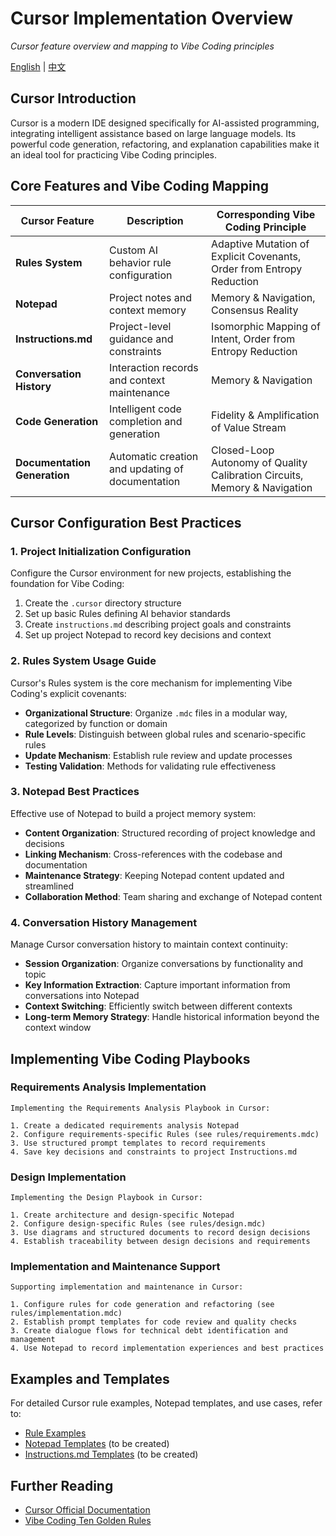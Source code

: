 # Cursor Implementation Overview

*Cursor feature overview and mapping to Vibe Coding principles*

[English](../../../en/ai-ide/cursor/overview.md) | [中文](../../../zh/ai-ide/cursor/overview.md)

## Cursor Introduction

Cursor is a modern IDE designed specifically for AI-assisted programming, integrating intelligent assistance based on large language models. Its powerful code generation, refactoring, and explanation capabilities make it an ideal tool for practicing Vibe Coding principles.

## Core Features and Vibe Coding Mapping

| Cursor Feature | Description | Corresponding Vibe Coding Principle |
|------------|------|-------------------|
| **Rules System** | Custom AI behavior rule configuration | Adaptive Mutation of Explicit Covenants, Order from Entropy Reduction |
| **Notepad** | Project notes and context memory | Memory & Navigation, Consensus Reality |
| **Instructions.md** | Project-level guidance and constraints | Isomorphic Mapping of Intent, Order from Entropy Reduction |
| **Conversation History** | Interaction records and context maintenance | Memory & Navigation |
| **Code Generation** | Intelligent code completion and generation | Fidelity & Amplification of Value Stream |
| **Documentation Generation** | Automatic creation and updating of documentation | Closed-Loop Autonomy of Quality Calibration Circuits, Memory & Navigation |

## Cursor Configuration Best Practices

### 1. Project Initialization Configuration

Configure the Cursor environment for new projects, establishing the foundation for Vibe Coding:

1. Create the `.cursor` directory structure
2. Set up basic Rules defining AI behavior standards
3. Create `instructions.md` describing project goals and constraints
4. Set up project Notepad to record key decisions and context

### 2. Rules System Usage Guide

Cursor's Rules system is the core mechanism for implementing Vibe Coding's explicit covenants:

- **Organizational Structure**: Organize `.mdc` files in a modular way, categorized by function or domain
- **Rule Levels**: Distinguish between global rules and scenario-specific rules
- **Update Mechanism**: Establish rule review and update processes
- **Testing Validation**: Methods for validating rule effectiveness

### 3. Notepad Best Practices

Effective use of Notepad to build a project memory system:

- **Content Organization**: Structured recording of project knowledge and decisions
- **Linking Mechanism**: Cross-references with the codebase and documentation
- **Maintenance Strategy**: Keeping Notepad content updated and streamlined
- **Collaboration Method**: Team sharing and exchange of Notepad content

### 4. Conversation History Management

Manage Cursor conversation history to maintain context continuity:

- **Session Organization**: Organize conversations by functionality and topic
- **Key Information Extraction**: Capture important information from conversations into Notepad
- **Context Switching**: Efficiently switch between different contexts
- **Long-term Memory Strategy**: Handle historical information beyond the context window

## Implementing Vibe Coding Playbooks

### Requirements Analysis Implementation

```
Implementing the Requirements Analysis Playbook in Cursor:

1. Create a dedicated requirements analysis Notepad
2. Configure requirements-specific Rules (see rules/requirements.mdc)
3. Use structured prompt templates to record requirements
4. Save key decisions and constraints to project Instructions.md
```

### Design Implementation

```
Implementing the Design Playbook in Cursor:

1. Create architecture and design-specific Notepad
2. Configure design-specific Rules (see rules/design.mdc)
3. Use diagrams and structured documents to record design decisions
4. Establish traceability between design decisions and requirements
```

### Implementation and Maintenance Support

```
Supporting implementation and maintenance in Cursor:

1. Configure rules for code generation and refactoring (see rules/implementation.mdc)
2. Establish prompt templates for code review and quality checks
3. Create dialogue flows for technical debt identification and management
4. Use Notepad to record implementation experiences and best practices
```

## Examples and Templates

For detailed Cursor rule examples, Notepad templates, and use cases, refer to:

- [Rule Examples](./rules/)
- [Notepad Templates](./notepads-templates.md) (to be created)
- [Instructions.md Templates](./instructions-templates.md) (to be created)

## Further Reading

- [Cursor Official Documentation](https://cursor.sh/docs)
- [Vibe Coding Ten Golden Rules](../../principles/golden-rules.md)
